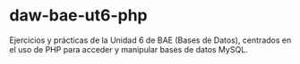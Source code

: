 # daw-bae-ut6-php
Ejercicios y prácticas de la Unidad 6 de BAE (Bases de Datos), centrados en el uso de PHP para acceder y manipular bases de datos MySQL.
